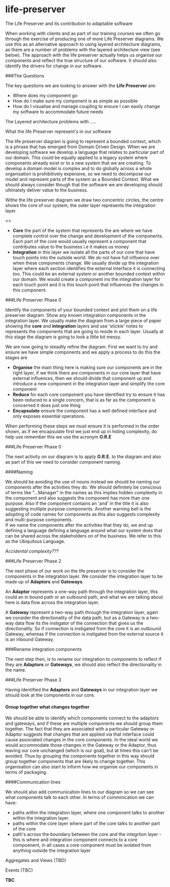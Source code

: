 # life-preserver
The Life Preserver and its contribution to adaptable software

When working with clients and as part of our training courses we often go through the exercise of producing one of more Life Preserver diagrams. We use this as an alternative approach to using layered architecture diagrams, as there are a number of problems with the layered architecture view (see below). The approach with the life preserver actually helps us organise our components and reflect the true structure of our software. It should also identify the drivers for change in our software.

###The Questions 

The key questions we are looking to answer with the **Life Preserver**  are:

* Where does my component go
* How do I make sure my component is as simple as possible
* How do I visualise and manage coupling to ensure I can easily change my software to accommodate future needs 

The Layered architecture
problems with .....

What the life Preserver represent's in our software

The life preserver diagram is going to represent a bounded context, which is a phrase that has emerged from Domain Driven Design. When we are developing software we develop a language that relates to particular part of our domain. This could be equally applied to a legacy system where components already exist or to a new system that we are creating. To develop a domain model is complex and to do globally across a whole organisation is prohibitively expensive, so we need to decompose our model and represent parts of the system as a Bounded Context.  What we should always consider though that the software we are developing should ultimately deliver value to the business.   

Withe the life preserver diagram we draw two concentric circles, the centre shows the core of our system, the outer layer represents the integration layer.

<<LP diagram>>

* **Core** the part of the system that represents the are where we have complete control over the change and development of the components. Each part of the core would usually represent a component that contributes value to the business i.e it makes us money
* **Integration** in this layer we isolate all the parts of our core that have touch points into the outside world. We do not have full influence over when these components change. We usually divide up the integration layer where each section identifies the external interface it is connecting too. This could be an external system or another bounded context within our domain. We would create a component ins the integration layer for each touch point and it is this touch point that influences the changes in this component.

###Life Preserver Phase 0 

Identify the components of your bounded context and plot them on a life preserver diagram. Show any known integration components in the integration layer. We usually make the diagram from a large piece of paper showing the **core** and **integration** layers and use 'stickie' notes to represents the components that are going to reside in each layer. Usually at this stage the diagram is going to look a little bit messy.

We are now going to steadily refine the diagram. First we want to try and ensure we have simple components and we apply a process to do this the stages are

* **Organise** the main thing here is making sure our components are in the right layer, if we think there are components in our core layer that have external influences, then we should divide that component up and introduce a new component in the integration layer and simplify the core component
* **Reduce** for each core component you have identified try to ensure it has been reduced to a single concern, that is as far as the component is concerned it does just one thing 
* **Encapsulate** ensure the component has a well defined interface and only exposes essential operations. 

When performing these steps we must ensure it is performed in the order shown, as if we encapsulate first we just end up in hiding complexity, do help use remember this we use the acronym **O.R.E**

###Life Preserver Phase 0

The next activity on our diagram is to apply **O.R.E.** to the diagram and also as part of this we need to consider component naming. 

####Naming

We should be avoiding the use of nouns instead we should be naming our components after the activities they do. We should definitely be conscious of terms like "...Manager" in the names as this implies hidden complexity in the component and also suggests the component has more than one purpose. Also if the component contains an 'and' in the title it is also suggesting multiple purpose components. Another warning bell is the adopting of code names for components as this also suggests complexity and multi-purpose components.  
If we name the components after the activities that they do, we end up defining a language defining a language around what our system does that can be shared across the stakeholders on of the business.  We refer to this as the Ubiquitous Language. 

*Accidental complexity???*

###Life Preserver Phase 2

The next phase of our work on the  life preserver is to consider the components in the integration layer. We consider the integration layer to be made up of **Adaptors** and **Gateways**.

An **Adaptor** represents a one-way path through the integration layer, this could an in bound path or an outbound path, and what we are talking about here is data flow across the integration layer. 

A **Gateway** represent a two-way path through the integration layer, again we consider the directionality of the data path, but as a Gateway is a two-way data flow its the instigator of the connection that gives us the directionality. So if connection is instigated from the core it is an outbound Gateway, whereas if the connection is instigated from the external source it is an inbound Gateway.

###Rename integration components

The next step then,  is to rename our integration to components to reflect if they are **Adaptors** or **Gateways**, we should also reflect the directionality in the name.

###Life Preserver Phase 3

Having identified the **Adaptors** and **Gateways** in our integration layer we should look at the components in our core. 

#### Group together what changes together

We should be able to identify which components connect to the adaptors and gateways, and if these are multiple components we should group them together.  The fact that they are associated with a particular Gateway or Adaptor suggests that changes that are applied via that interface could cause associated changes in the core components. In the ideal world we would accommodate those changes in the Gateway or the Adaptor, thus leaving our core unchanged (which is our goal), but at times this can't be avoided. Thus by grouping the components together in this way should group together components that are likely to change together. This organisation can also start to inform how we organise our components in terms of packaging. 

####Communication lines

We should also add communication lines to our diagram so we can see what components talk to each other. In terms of comminication  we can have: 

* paths within the integration layer, where one component talks to another within the integration layer.
* paths within the core layer where part of the core talks to another part of the core
* path's across the boundary between the core and the integrtion layer - this is where and integration component connects to a core compoenent, in all cases a core component must be isolated from anything outside the integration layer 

Aggregates and Views (TBD)

Events (TBC)

**TBC**
